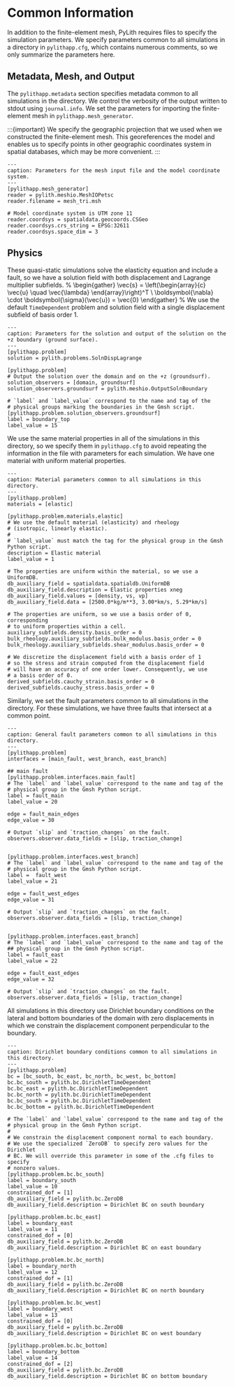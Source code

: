 # Common Information

In addition to the finite-element mesh, PyLith requires files to specify the simulation parameters.
We specify parameters common to all simulations in a directory in `pylithapp.cfg`, which contains numerous comments, so we only summarize the parameters here.

## Metadata, Mesh, and Output

The `pylithapp.metadata` section specifies metadata common to all simulations in the directory.
We control the verbosity of the output written to stdout using `journal.info`.
We set the parameters for importing the finite-element mesh in `pylithapp.mesh_generator`.

:::{important}
We specify the geographic projection that we used when we constructed the finite-element mesh.
This georeferences the model and enables us to specify points in other geographic coordinates system in spatial databases, which may be more convenient.
:::

```{code-block} cfg
---
caption: Parameters for the mesh input file and the model coordinate system.
---
[pylithapp.mesh_generator]
reader = pylith.meshio.MeshIOPetsc
reader.filename = mesh_tri.msh

# Model coordinate system is UTM zone 11
reader.coordsys = spatialdata.geocoords.CSGeo
reader.coordsys.crs_string = EPSG:32611
reader.coordsys.space_dim = 3
```

## Physics

These quasi-static simulations solve the elasticity equation and include a fault, so we have a solution field with both displacement and Lagrange multiplier subfields.
%
\begin{gather}
\vec{s} = \left(\begin{array}{c} \vec{u} \quad \vec{\lambda} \end{array}\right)^T \\
\boldsymbol{\nabla} \cdot \boldsymbol{\sigma}(\vec{u}) = \vec{0}
\end{gather}
%
We use the default `TimeDependent` problem and solution field with a single displacement subfield of basis order 1.

```{code-block} cfg
---
caption: Parameters for the solution and output of the solution on the +z boundary (ground surface).
---
[pylithapp.problem]
solution = pylith.problems.SolnDispLagrange

[pylithapp.problem]
# Output the solution over the domain and on the +z (groundsurf).
solution_observers = [domain, groundsurf]
solution_observers.groundsurf = pylith.meshio.OutputSolnBoundary

# `label` and `label_value` correspond to the name and tag of the 
# physical groups marking the boundaries in the Gmsh script.
[pylithapp.problem.solution_observers.groundsurf]
label = boundary_top
label_value = 15
```

We use the same material properties in all of the simulations in this directory, so we specify them in `pylithapp.cfg` to avoid repeating the information in the file with parameters for each simulation.
We have one material with uniform material properties.

```{code-block} cfg
---
caption: Material parameters common to all simulations in this directory.
---
[pylithapp.problem]
materials = [elastic]

[pylithapp.problem.materials.elastic]
# We use the default material (elasticity) and rheology
# (isotropic, linearly elastic).
#
# `label_value` must match the tag for the physical group in the Gmsh Python script.
description = Elastic material
label_value = 1

# The properties are uniform within the material, so we use a UniformDB.
db_auxiliary_field = spatialdata.spatialdb.UniformDB
db_auxiliary_field.description = Elastic properties xneg
db_auxiliary_field.values = [density, vs, vp]
db_auxiliary_field.data = [2500.0*kg/m**3, 3.00*km/s, 5.29*km/s]

# The properties are uniform, so we use a basis order of 0, corresponding
# to uniform properties within a cell.
auxiliary_subfields.density.basis_order = 0
bulk_rheology.auxiliary_subfields.bulk_modulus.basis_order = 0
bulk_rheology.auxiliary_subfields.shear_modulus.basis_order = 0

# We discretize the displacement field with a basis order of 1
# so the stress and strain computed from the displacement field
# will have an accuracy of one order lower. Consequently, we use
# a basis order of 0.
derived_subfields.cauchy_strain.basis_order = 0
derived_subfields.cauchy_stress.basis_order = 0
```

Similarly, we set the fault parameters common to all simulations in the directory.
For these simulations, we have three faults that intersect at a common point.

```{code-block} cfg
---
caption: General fault parameters common to all simulations in this directory.
---
[pylithapp.problem]
interfaces = [main_fault, west_branch, east_branch]

## main fault
[pylithapp.problem.interfaces.main_fault]
# The `label` and `label_value` correspond to the name and tag of the
# physical group in the Gmsh Python script.
label = fault_main
label_value = 20

edge = fault_main_edges
edge_value = 30

# Output `slip` and `traction_changes` on the fault.
observers.observer.data_fields = [slip, traction_change]


[pylithapp.problem.interfaces.west_branch]
# The `label` and `label_value` correspond to the name and tag of the
# physical group in the Gmsh Python script.
label =  fault_west
label_value = 21

edge = fault_west_edges 
edge_value = 31

# Output `slip` and `traction_changes` on the fault.
observers.observer.data_fields = [slip, traction_change]


[pylithapp.problem.interfaces.east_branch]
# The `label` and `label_value` correspond to the name and tag of the
## physical group in the Gmsh Python script.
label = fault_east
label_value = 22

edge = fault_east_edges
edge_value = 32

# Output `slip` and `traction_changes` on the fault.
observers.observer.data_fields = [slip, traction_change]
```

All simulations in this directory use Dirichlet boundary conditions on the lateral and bottom boundaries of the domain with zero displacements in which we constrain the displacement component perpendicular to the boundary.

```{code-block} cfg
---
caption: Dirichlet boundary conditions common to all simulations in this directory.
---
[pylithapp.problem]
bc = [bc_south, bc_east, bc_north, bc_west, bc_bottom]
bc.bc_south = pylith.bc.DirichletTimeDependent
bc.bc_east = pylith.bc.DirichletTimeDependent
bc.bc_north = pylith.bc.DirichletTimeDependent
bc.bc_south = pylith.bc.DirichletTimeDependent
bc.bc_bottom = pylith.bc.DirichletTimeDependent

# The `label` and `label_value` correspond to the name and tag of the
# physical group in the Gmsh Python script.
#
# We constrain the displacement component normal to each boundary.
# We use the specialized `ZeroDB` to specify zero values for the Dirichlet
# BC. We will override this parameter in some of the .cfg files to specify
# nonzero values.
[pylithapp.problem.bc.bc_south]
label = boundary_south
label_value = 10
constrained_dof = [1]
db_auxiliary_field = pylith.bc.ZeroDB
db_auxiliary_field.description = Dirichlet BC on south boundary

[pylithapp.problem.bc.bc_east]
label = boundary_east
label_value = 11
constrained_dof = [0]
db_auxiliary_field = pylith.bc.ZeroDB
db_auxiliary_field.description = Dirichlet BC on east boundary

[pylithapp.problem.bc.bc_north]
label = boundary_north
label_value = 12
constrained_dof = [1]
db_auxiliary_field = pylith.bc.ZeroDB
db_auxiliary_field.description = Dirichlet BC on north boundary

[pylithapp.problem.bc.bc_west]
label = boundary_west
label_value = 13
constrained_dof = [0]
db_auxiliary_field = pylith.bc.ZeroDB
db_auxiliary_field.description = Dirichlet BC on west boundary

[pylithapp.problem.bc.bc_bottom]
label = boundary_bottom
label_value = 14
constrained_dof = [2]
db_auxiliary_field = pylith.bc.ZeroDB
db_auxiliary_field.description = Dirichlet BC on bottom boundary
```
